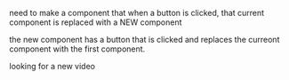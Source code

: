 need to make a component that when a button is clicked, that current component is replaced with a NEW component

the new component has a button that is clicked and replaces the curreont component with the first component.

looking for a new video
